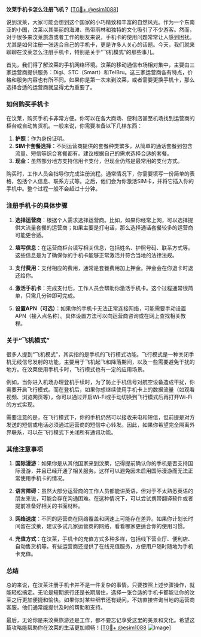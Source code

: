 **汶莱手机卡怎么注册飞机？** [[TG💪+ @esim1088](https://t.me/s/esim1088)]

说到汶莱，大家可能会想到这个国家的小巧精致和丰富的自然风光。作为一个东南亚的小国，汶莱以其美丽的海滩、热带雨林和独特的文化吸引了不少游客。然而，对于很多来汶莱旅游或者工作的朋友来说，手机卡的使用问题常常让人感到困扰。尤其是如何注册一张适合自己的手机卡，更是许多人关心的话题。今天，我们就来聊聊在汶莱怎么注册手机卡，特别是关于“飞机模式”的那些事儿。

首先，我们得了解汶莱的手机网络环境。汶莱的移动通信市场相对集中，主要由三家运营商提供服务：Digi、STC（Smart）和TelBru。这三家运营商各有特点，价格和服务内容也有所不同。如果你是第一次来到汶莱，或者需要更换手机卡，那么选择合适的运营商就显得尤为重要了。

### **如何购买手机卡**

在汶莱，购买手机卡非常方便。你可以在各大商场、便利店甚至机场找到运营商的柜台或自动售货机。一般来说，你需要准备以下几样东西：

1. **护照**：作为身份证明。
2. **SIM卡套餐选择**：不同运营商提供的套餐种类繁多，从简单的通话套餐到包含流量、短信等综合套餐都有。建议根据自己的需求选择合适的套餐。
3. **现金**：虽然部分地方支持信用卡支付，但现金仍然是最常用的支付方式。

购买时，工作人员会指导你完成注册流程。通常情况下，你需要填写一份简单的表格，包括个人信息、联系方式等。之后，他们会为你激活SIM卡，并将它插入你的手机中。整个过程一般不会超过十分钟。

### **注册手机卡的具体步骤**

1. **选择运营商**：根据个人需求选择运营商。比如，如果你经常上网，可以选择提供大流量套餐的运营商；如果主要是打电话，那么选择通话套餐较多的运营商可能更合适。
   
2. **填写信息**：在运营商柜台填写相关信息，包括姓名、护照号码、联系方式等。这些信息是为了确保你的手机卡能够正常激活并符合当地的法律法规。

3. **支付费用**：支付相应的费用，通常是套餐费用加上押金。押金会在你退卡时退还给你。

4. **激活手机卡**：完成支付后，工作人员会帮助你激活手机卡。这个过程通常很简单，只需几分钟即可完成。

5. **设置APN（可选）**：如果你的手机卡无法正常连接网络，可能需要手动设置APN（接入点名称）。具体设置方法可以向运营商咨询或在网上查找相关教程。

### **关于“飞机模式”**

很多人提到“飞机模式”，其实指的是手机的飞行模式功能。飞行模式是一种关闭手机无线信号发射的功能，主要用于飞机起飞和降落期间，以及一些需要避免干扰的地方。在汶莱使用手机卡时，飞行模式也有一定的应用场景。

例如，当你进入机场办理登机手续时，为了防止手机信号对航空设备造成干扰，你需要开启飞行模式。而在登机后，如果你想继续使用手机卡上的数据流量（如观看视频、浏览网页等），你可以通过开启Wi-Fi或手动切换到飞行模式后再打开Wi-Fi的方式实现。

需要注意的是，在飞行模式下，你的手机仍然可以接收来电和短信，但前提是对方发送的短信或电话必须通过运营商的短信中心转发。因此，如果你希望完全隔离外界联系，可以在飞行模式下关闭所有通讯功能。

### **其他注意事项**

1. **国际漫游**：如果你是从其他国家来到汶莱，记得提前确认你的手机是否支持国际漫游，并且已经开通了相关服务。这样可以避免因未启用国际漫游而无法正常使用手机卡的情况。

2. **语言障碍**：虽然大部分运营商的工作人员都能讲英语，但对于不太熟悉英语的朋友来说，可能会存在沟通困难。在这种情况下，可以尝试携带翻译软件或者提前准备好相关的书面材料。

3. **网络速度**：不同的运营商在网络覆盖和网速上可能存在差异。如果你计划长时间留在汶莱，建议多试几家运营商的网络，看看哪家更适合你的使用习惯。

4. **充值方式**：在汶莱，手机卡的充值方式多种多样，包括线下营业厅、便利店、自动售货机等。有些运营商还提供了在线充值服务，方便用户随时随地为手机卡充值。

### **总结**

总的来说，在汶莱注册手机卡并不是一件复杂的事情。只要按照上述步骤操作，就能轻松搞定。无论是短期旅行还是长期居住，选择一张合适的手机卡都能让你的汶莱之行更加便捷和愉快。如果你对某些细节还有疑问，不妨直接咨询当地的运营商客服，他们通常能提供及时的帮助和支持。

最后，无论你是来汶莱旅游还是工作，都不要忘记享受这里的美景和文化。希望这篇攻略能帮助你在汶莱的生活更加顺畅！[[TG💪+ @esim1088](https://t.me/s/esim1088) ![Image](https://i.postimg.cc/4NQfJmqS/Snipaste-2025-05-13-00-14-12.png)]